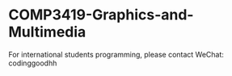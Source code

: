 # COMP3419-Graphics-and-Multimedia
For international students programming, please contact WeChat: codinggoodhh
